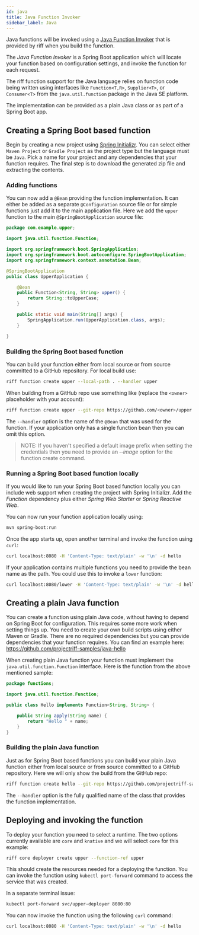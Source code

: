 ```yaml
---
id: java
title: Java Function Invoker
sidebar_label: Java
---
```


Java functions will be invoked using a [Java Function Invoker](https://github.com/projectriff/java-function-invoker) that is provided by riff when you build the function.

The _Java Function Invoker_ is a Spring Boot application which will locate your function based on configuration settings, and invoke the function for each request.

The riff function support for the Java language relies on function code being written using interfaces like `Function<T,R>`, `Supplier<T>`, or `Consumer<T>` from the `java.util.function` package in the Java SE platform.

The implementation can be provided as a plain Java class or as part of a Spring Boot app.

## Creating a Spring Boot based function

Begin by creating a new project using [Spring Initializr](start.spring.io).  You can select either `Maven Project` or `Gradle Project` as the project type but the language must be `Java`. Pick a name for your project and any dependencies that your function requires. The final step is to download the generated zip file and extracting the contents.

### Adding functions

You can now add a `@Bean` providing the function implementation. It can either be added as a separate `@Configuration` source file or for simple functions just add it to the main application file. Here we add the `upper` function to the main `@SpringBootApplication` source file:

```java
package com.example.upper;

import java.util.function.Function;

import org.springframework.boot.SpringApplication;
import org.springframework.boot.autoconfigure.SpringBootApplication;
import org.springframework.context.annotation.Bean;

@SpringBootApplication
public class UpperApplication {

	@Bean
	public Function<String, String> upper() {
		return String::toUpperCase;
	}

	public static void main(String[] args) {
		SpringApplication.run(UpperApplication.class, args);
	}

}
```

### Building the Spring Boot based function

You can build your function either from local source or from source committed to a GitHub repository. For local build use:

```bash
riff function create upper --local-path . --handler upper
```

When building from a GitHub repo use something like (replace the `<owner>` placeholder with your account):

```bash
riff function create upper --git-repo https://github.com/<owner>/upper.git --handler upper
```

The `--handler` option is the name of the `@Bean` that was used for the function. If your application only has a single function bean then you can omit this option.

> NOTE: If you haven't specified a default image prefix when setting the credentials then you need to provide an _&#8209;&#8209;image_ option for the function create command.

### Running a Spring Boot based function locally

If you would like to run your Spring Boot based function locally you can include web support when creating the project with Spring Initializr. Add the _Function_ dependency plus either _Spring Web Starter_ or _Spring Reactive Web_.

You can now run your function application locally using:

```bash
mvn spring-boot:run
```

Once the app starts up, open another terminal and invoke the function using `curl`:

```bash
curl localhost:8080 -H 'Content-Type: text/plain' -w '\n' -d hello
```

If your application contains multiple functions you need to provide the bean name as the path. You could use this to invoke a `lower` function:

```bash
curl localhost:8080/lower -H 'Content-Type: text/plain' -w '\n' -d hello
```

## Creating a plain Java function

You can create a function using plain Java code, without having to depend on Spring Boot for configuration. This requires some more work when setting things up. You need to create your own build scripts using either Maven or Gradle. There are no required dependencies but you can provide dependencies that your function requires. You can find an example here: https://github.com/projectriff-samples/java-hello

When creating plain Java function your function must implement the `java.util.function.Function` interface. Here is the function from the above mentioned sample:

```java
package functions;

import java.util.function.Function;

public class Hello implements Function<String, String> {

	public String apply(String name) {
		return "Hello " + name;
	}
}
```

### Building the plain Java function

Just as for Spring Boot based functions you can build your plain Java function either from local source or from source committed to a GitHub repository. Here we will only show the build from the GitHub repo:

```bash
riff function create hello --git-repo https://github.com/projectriff-samples/java-hello.git --handler functions.Hello
```

The `--handler` option is the fully qualified name of the class that provides the function implementation.

## Deploying and invoking the function

To deploy your function you need to select a runtime. The two options currently available are `core` and `knative` and we will select `core` for this example:

```bash
riff core deployer create upper --function-ref upper
```

This should create the resources needed for a deploying the function. You can invoke the function using `kubectl port-forward` command to access the service that was created.

In a separate terminal issue:
```bash
kubectl port-forward svc/upper-deployer 8080:80
```

You can now invoke the function using the following `curl` command:

```bash
curl localhost:8080 -H 'Content-Type: text/plain' -w '\n' -d hello
```
